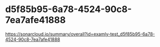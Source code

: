 # d5f85b95-6a78-4524-90c8-7ea7afe41888
https://sonarcloud.io/summary/overall?id=examly-test_d5f85b95-6a78-4524-90c8-7ea7afe41888
